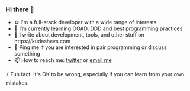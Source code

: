 ### Hi there 👋

<ul dir="auto">
<li> ⚙ I'm a full-stack developer with a wide range of interests</li>
<li> 🌱 I’m currently learning OOAD, DDD and best programming practices</li>
<li> 📝 I write about development, tools, and other stuff on https://kudashevs.com</li>
<li> 💬 Ping me if you are interested in pair programming or discuss something</li>
<li> 📫 How to reach me: <a href="https://x.com/KudashevSergey">twitter</a> or <a href="mailto:kudashevs@gmail.com">email me</a></li>
</ul>
<p>
⚡ Fun fact: It's OK to be wrong, especially if you can learn from your own mistakes.
</p>

